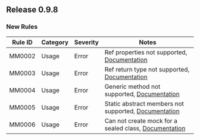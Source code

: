 ## Release 0.9.8

### New Rules

Rule ID | Category | Severity | Notes
--------|----------|----------|--------------------
MM0002  | Usage | Error    | Ref properties not supported, [Documentation](https://github.com/oswaldsql/MiniMock/blob/main/Documentation/AnalyzerRules/MM0002.md)          
MM0003  | Usage | Error    | Ref return type not supported, [Documentation](https://github.com/oswaldsql/MiniMock/blob/main/Documentation/AnalyzerRules/MM0003.md)         
MM0004  | Usage | Error    | Generic method not supported, [Documentation](https://github.com/oswaldsql/MiniMock/blob/main/Documentation/AnalyzerRules/MM0004.md)          
MM0005  | Usage | Error    | Static abstract members not supported, [Documentation](https://github.com/oswaldsql/MiniMock/blob/main/Documentation/AnalyzerRules/MM0005.md)
MM0006  | Usage | Error    | Can not create mock for a sealed class, [Documentation](https://github.com/oswaldsql/MiniMock/blob/main/Documentation/AnalyzerRules/MM0006.md)


